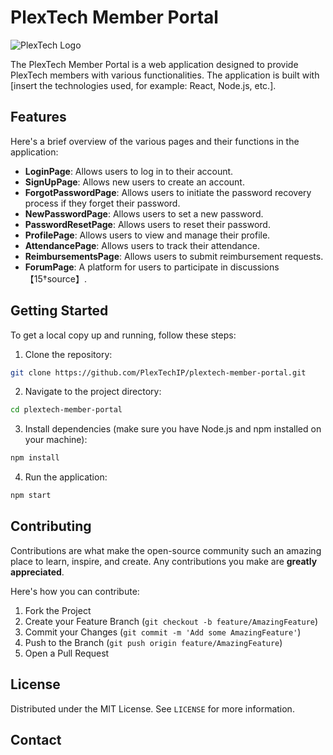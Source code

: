 # PlexTech Member Portal

![PlexTech Logo](https://plextech.berkeley.edu/images/PlexTechLogo.png) <!-- You can replace 'logo-url' with the actual url of your logo -->

The PlexTech Member Portal is a web application designed to provide PlexTech members with various functionalities. The application is built with [insert the technologies used, for example: React, Node.js, etc.].

## Features

Here's a brief overview of the various pages and their functions in the application:

- **LoginPage**: Allows users to log in to their account.
- **SignUpPage**: Allows new users to create an account.
- **ForgotPasswordPage**: Allows users to initiate the password recovery process if they forget their password.
- **NewPasswordPage**: Allows users to set a new password.
- **PasswordResetPage**: Allows users to reset their password.
- **ProfilePage**: Allows users to view and manage their profile.
- **AttendancePage**: Allows users to track their attendance.
- **ReimbursementsPage**: Allows users to submit reimbursement requests.
- **ForumPage**: A platform for users to participate in discussions【15†source】.

## Getting Started

To get a local copy up and running, follow these steps:

1. Clone the repository:

```bash
git clone https://github.com/PlexTechIP/plextech-member-portal.git
```

2. Navigate to the project directory:

```bash
cd plextech-member-portal
```

3. Install dependencies (make sure you have Node.js and npm installed on your machine):

```bash
npm install
```

4. Run the application:

```bash
npm start
```

## Contributing

Contributions are what make the open-source community such an amazing place to learn, inspire, and create. Any contributions you make are **greatly appreciated**.

Here's how you can contribute:

1. Fork the Project
2. Create your Feature Branch (`git checkout -b feature/AmazingFeature`)
3. Commit your Changes (`git commit -m 'Add some AmazingFeature'`)
4. Push to the Branch (`git push origin feature/AmazingFeature`)
5. Open a Pull Request

## License

Distributed under the MIT License. See `LICENSE` for more information.

## Contact

